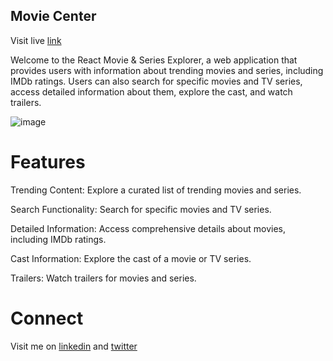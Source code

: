 ## Movie Center

<p>Visit live <a href="https://movie-center-db.netlify.app/">link</a></p>

<p>Welcome to the React Movie & Series Explorer, a web application that provides users with information about trending movies and series, including IMDb ratings. Users can also search for specific movies and TV series, access detailed information about them, explore the cast, and watch trailers.</p>

<img src="./public/website.png" alt="image"/>

# Features

<p>Trending Content: Explore a curated list of trending movies and series.</p>
<p>Search Functionality: Search for specific movies and TV series.</p>
<p>Detailed Information: Access comprehensive details about movies, including IMDb ratings.</p>
<p>Cast Information: Explore the cast of a movie or TV series.</p>
<p>Trailers: Watch trailers for movies and series.</p>

# Connect
<p>Visit me on <a href="https://www.linkedin.com/in/manish-kumar-singh-12a28a190/">linkedin</a> and <a href="https://twitter.com/Manish_03_Singh">twitter</a></p>
